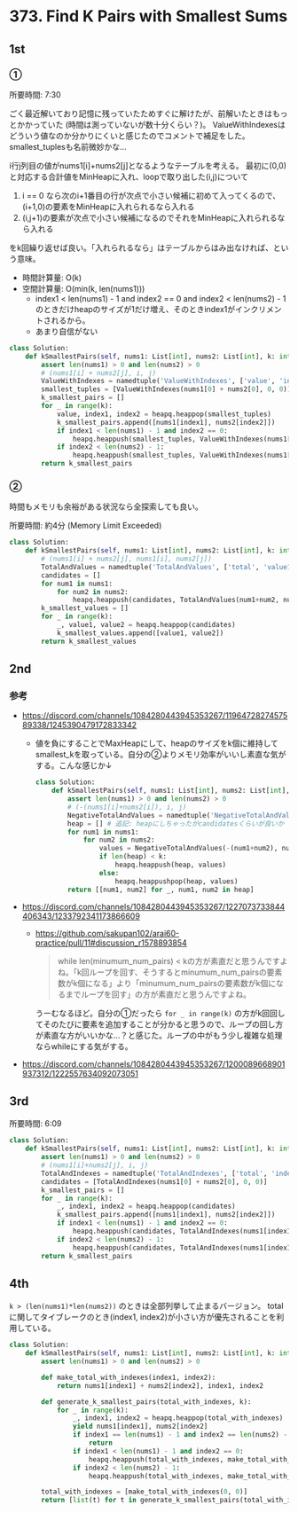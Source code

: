 # 373. Find K Pairs with Smallest Sums

## 1st

### ①

所要時間: 7:30

ごく最近解いており記憶に残っていたためすぐに解けたが、前解いたときはもっとかかっていた (時間は測っていないが数十分くらい？)。
ValueWithIndexesはどういう値なのか分かりにくいと感じたのでコメントで補足をした。
smallest_tuplesも名前微妙かな...

i行j列目の値がnums1[i]+nums2[j]となるようなテーブルを考える。
最初に(0,0)と対応する合計値をMinHeapに入れ、loopで取り出した(i,j)について

1. i == 0 なら次のi+1番目の行が次点で小さい候補に初めて入ってくるので、(i+1,0)の要素をMinHeapに入れられるなら入れる
2. (i,j+1)の要素が次点で小さい候補になるのでそれをMinHeapに入れられるなら入れる

をk回繰り返せば良い。「入れられるなら」はテーブルからはみ出なければ、という意味。


- 時間計算量: O(k)
- 空間計算量: O(min(k, len(nums1)))
    - index1 < len(nums1) - 1 and index2 == 0 and index2 < len(nums2) - 1 のときだけheapのサイズが1だけ増え、そのときindex1がインクリメントされるから。
    - あまり自信がない


```py
class Solution:
    def kSmallestPairs(self, nums1: List[int], nums2: List[int], k: int) -> List[List[int]]:
        assert len(nums1) > 0 and len(nums2) > 0
        # (nums1[i] + nums2[j], i, j)
        ValueWithIndexes = namedtuple('ValueWithIndexes', ['value', 'index1', 'index2'])
        smallest_tuples = [ValueWithIndexes(nums1[0] + nums2[0], 0, 0)]
        k_smallest_pairs = []
        for _ in range(k):
            value, index1, index2 = heapq.heappop(smallest_tuples)
            k_smallest_pairs.append([nums1[index1], nums2[index2]])
            if index1 < len(nums1) - 1 and index2 == 0:
                heapq.heappush(smallest_tuples, ValueWithIndexes(nums1[index1+1] + nums2[0], index1 + 1, 0))
            if index2 < len(nums2) - 1:
                heapq.heappush(smallest_tuples, ValueWithIndexes(nums1[index1] + nums2[index2+1], index1, index2 + 1))
        return k_smallest_pairs
```

### ②

時間もメモリも余裕がある状況なら全探索しても良い。

所要時間: 約4分 (Memory Limit Exceeded)

```py
class Solution:
    def kSmallestPairs(self, nums1: List[int], nums2: List[int], k: int) -> List[List[int]]:
        # (nums1[i] + nums2[j], nums1[i], nums2[j])
        TotalAndValues = namedtuple('TotalAndValues', ['total', 'value1', 'value2'])
        candidates = []
        for num1 in nums1:
            for num2 in nums2:
                heapq.heappush(candidates, TotalAndValues(num1+num2, num1, num2))
        k_smallest_values = []
        for _ in range(k):
            _, value1, value2 = heapq.heappop(candidates)
            k_smallest_values.append([value1, value2])
        return k_smallest_values
```



## 2nd

### 参考

- https://discord.com/channels/1084280443945353267/1196472827457589338/1245390479172833342
  - 値を負にすることでMaxHeapにして、heapのサイズをk個に維持してsmallest_kを取っている。自分の②よりメモリ効率がいいし素直な気がする。こんな感じか↓

    ```py
    class Solution:
        def kSmallestPairs(self, nums1: List[int], nums2: List[int], k: int) -> List[List[int]]:
            assert len(nums1) > 0 and len(nums2) > 0
            # (-(nums1[i]+nums2[i]), i, j)
            NegativeTotalAndValues = namedtuple('NegativeTotalAndValues', ['negative_total', 'value1', 'value2'])
            heap = [] # 追記: heapにしちゃったがcandidatesくらいが良いか
            for num1 in nums1:
                for num2 in nums2:
                    values = NegativeTotalAndValues(-(num1+num2), num1, num2)
                    if len(heap) < k:
                        heapq.heappush(heap, values)
                    else:
                        heapq.heappushpop(heap, values)
            return [[num1, num2] for _, num1, num2 in heap]
    ```
- https://discord.com/channels/1084280443945353267/1227073733844406343/1233792341173866609
  - https://github.com/sakupan102/arai60-practice/pull/11#discussion_r1578893854
    > while len(minumum_num_pairs) < kの方が素直だと思うんですよね。「k回ループを回す、そうするとminumum_num_pairsの要素数がk個になる」より「minumum_num_pairsの要素数がk個になるまでループを回す」の方が素直だと思うんですよね。

    うーむなるほど。自分の①だったら `for _ in range(k)` の方がk回回してそのたびに要素を追加することが分かると思うので、ループの回し方が素直な方がいいかな...？と感じた。ループの中がもう少し複雑な処理ならwhileにする気がする。

- https://discord.com/channels/1084280443945353267/1200089668901937312/1222557634092073051

## 3rd

所要時間: 6:09

```py
class Solution:
    def kSmallestPairs(self, nums1: List[int], nums2: List[int], k: int) -> List[List[int]]:
        assert len(nums1) > 0 and len(nums2) > 0
        # (nums1[i]+nums2[j], i, j)
        TotalAndIndexes = namedtuple('TotalAndIndexes', ['total', 'index1', 'index2'])
        candidates = [TotalAndIndexes(nums1[0] + nums2[0], 0, 0)]
        k_smallest_pairs = []
        for _ in range(k):
            _, index1, index2 = heapq.heappop(candidates)
            k_smallest_pairs.append([nums1[index1], nums2[index2]])
            if index1 < len(nums1) - 1 and index2 == 0:
                heapq.heappush(candidates, TotalAndIndexes(nums1[index1+1] + nums2[0], index1 + 1, 0))
            if index2 < len(nums2) - 1:
                heapq.heappush(candidates, TotalAndIndexes(nums1[index1] + nums2[index2+1], index1, index2 + 1))
        return k_smallest_pairs
```

## 4th

`k > (len(nums1)*len(nums2))` のときは全部列挙して止まるバージョン。
totalに関してタイブレークのとき(index1, index2)が小さい方が優先されることを利用している。


```py
class Solution:
    def kSmallestPairs(self, nums1: List[int], nums2: List[int], k: int) -> List[List[int]]:
        assert len(nums1) > 0 and len(nums2) > 0

        def make_total_with_indexes(index1, index2):
            return nums1[index1] + nums2[index2], index1, index2

        def generate_k_smallest_pairs(total_with_indexes, k):
            for _ in range(k):
                _, index1, index2 = heapq.heappop(total_with_indexes)
                yield nums1[index1], nums2[index2]
                if index1 == len(nums1) - 1 and index2 == len(nums2) - 1:
                    return
                if index1 < len(nums1) - 1 and index2 == 0:
                    heapq.heappush(total_with_indexes, make_total_with_indexes(index1 + 1, 0))
                if index2 < len(nums2) - 1:
                    heapq.heappush(total_with_indexes, make_total_with_indexes(index1, index2 + 1))

        total_with_indexes = [make_total_with_indexes(0, 0)]
        return [list(t) for t in generate_k_smallest_pairs(total_with_indexes, k)]
```
